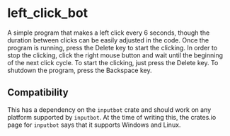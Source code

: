 # left_click_bot
A simple program that makes a left click every 6 seconds, though the duration between clicks can be easily adjusted in the code. Once the program is running, press the Delete key to start the clicking. In order to stop the clicking, click the right mouse button and wait until the beginning of the next click cycle. To start the clicking, just press the Delete key. To shutdown the program, press the Backspace key.

## Compatibility
This has a dependency on the `inputbot` crate and should work on any platform supported by `inputbot`. At the time of writing this, the crates.io page for `inputbot` says that it supports Windows and Linux.